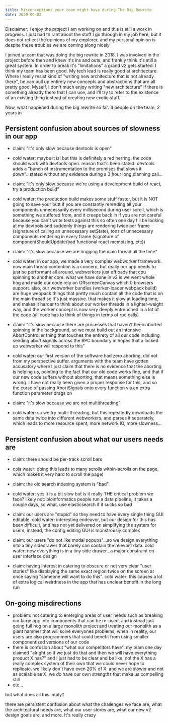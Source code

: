 ```yaml
---
title: Misconceptions your team might have during The Big Rewrite
date: 2020-06-03
---
```


Disclaimer: I enjoy the project I am working on and this is still a work in
progress. I just had to rant about the stuff I go through in my job here, but it
does not reflect the opinions of my emplorer, and my personal opinion is despite
these troubles we are coming along nicely

I joined a team that was doing the big rewrite in 2018. I was involved in the
project before then and knew it's ins and outs, and frankly think it's still a
great system. In order to break it's "limitations" a grand v2 gets started. I
think my team has been good. My tech lead is really good at architecture. Where
I really resist kind of "writing new architecture that is not already there", he
can pull up entirely new concepts and abstractions that are all pretty good.
Myself, I don't much enjoy writing "new architecture" if there is something
already there that I can use, and I'll try to refer to the existence of an
existing thing instead of creating new exotic stuff.

Now, what happened during the big rewrite so far. 4 people on the team, 2 years
in

## Persistent confusion about sources of slowness in our app

- claim: "it's only slow because devtools is open"
- cold water: maybe it is! but this is definitely a red herring. the code should
  work with devtools open. reason that's been stated: devtools adds a "bunch of
  instrumentation to the promises that slows it down"...stated without any
  evidence during a 3 hour long planning call...

- claim: "it's only slow because we're using a development build of react, try a
  production build"
- cold water: the production build makes some stuff faster, but it is NOT going
  to save your butt if you are constantly rerending all your components
  unnecessarily every millisecond during user scroll, which is something we
  suffered from, and it creeps back in if you are not careful because you can't
  write tests against this so often one day I'll be looking at my devtools and
  suddenly things are rendering twice per frame (signature of calling an
  unnecessary setState), tons of unnecessary components rendering in every frame
  (signature of componentShouldUpdate/bad functional react memoizing, etc))
- claim: "it's slow because we are hogging the main thread all the time"
- cold water: in our app, we made a very complex webworker framework. now main
  thread contention is a concern, but really our app needs to just be performant
  all around, webworkers just offloads that cpu spinning to another core. what
  we have done in v2 is we went whole hog and made our code rely on
  OffscreenCanvas which 0 browsers support. also, our webworker bundles
  (worker-loader webpack build) are huge webpack things that pretty much contain
  all the code that is on the main thread so it's just massive. that makes it
  slow at loading time, and makes it harder to think about our worker threads in
  a lighter-weight way, and the worker concept is now very deeply entrenched in
  a lot of the code (all code has to think of things in terms of rpc calls)

- claim: "it's slow because there are processes that haven't been aborted
  spinning in the background, so we must build out an intensive AbortController
  thing that touches the entirety of all our code including sending abort
  signals across the RPC boundary in hopes that a locked up webworker will
  respond to this"
- cold water: our first version of the software had zero aborting, did not from
  my perspective suffer. arguments with the team have gotten accusatory where I
  just claim that there is no evidence that the aborting is helping us, pointing
  to the fact that our old code works fine, and that if our new code suffers
  without aborting, that means something else is wrong. I have not really been
  given a proper response for this, and so the curse of passing AbortSignals
  onto every function via an extra function parameter drags on

- claim: "it's slow because we are not multithreading"
- cold water: so we try multi-threading, but this repeatedly downloads the same
  data twice into different webworkers, and parses it separately, which leads to
  more resource spent, more network IO, more slowness...

## Persistent confusion about what our users needs are

- claim: there should be per-track scroll bars
- cols water: doing this leads to many scrolls within-scrolls on the page, which
  makes it very hard to scroll the page)

- claim: the old search indexing system is "bad".
- cold water: yes it is a bit slow but is it really THE critical problem we
  face? likely not: bioinformatics people run a data pipeline, it takes a couple
  days, so what. use elasticsearch if it sucks so bad

- claim: our users are "stupid" so they need to have every single thing GUI
  editable. cold water: interesting endeavor, but our design for this has been
  difficult, and has not yet delivered on simplifying the system for users,
  instead, the config editing GUI is monstrously complex

- claim: our users "do not like modal popups"...so we design everything into a
  tiny sidedrawer that barely can contain the relevant data. cold water: now
  everything is in a tiny side drawer...a major constraint on user interface
  design
- claim: having interest in catering to obscure or not very clear "user stories"
  like displaying the same exact region twice on the screen at once saying
  "someone will want to do this". cold water: this causes a lot of extra logical
  weirdness in the app that has unclear benefit in the long run

## On-going misdirections

- problem: not catering to emerging areas of user needs such as breaking our
  large app into components that can be re-used, and instead just going full hog
  on a large monolith project and treating our monolith as a giant hammer that
  will solve everyones problems, when in reality, our users are also programmers
  that could benefit from using smaller componentized versions of our code
- there is confusion about "what our competitors have". my team one day claimed
  "alright so if we just do that and then we will have everything product X
  has?" and I just had to be clear and be like, no! the X has a really complex
  system of their own that we could never hope to replicate. we likely don't
  have even 20% of X. and we are slower and not as scalable as X. we do have our
  own strengths that make us compelling still
- etc...

but what does all this imply?

there are persistent confusion about what the challenges we face are, what the
architectural needs are, what our user stores are, what our new v2 design goals
are, and more. It's really crazy
